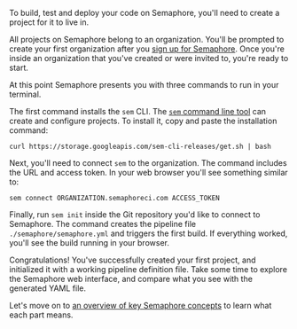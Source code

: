 To build, test and deploy your code on Semaphore, you'll need to
create a project for it to live in.

All projects on Semaphore belong to an organization.
You'll be prompted to create your first organization after
you [sign up for Semaphore][app]. Once you're inside an organization
that you've created or were invited to, you're ready to start.

At this point Semaphore presents you with three commands to run in
your terminal.

The first command installs the `sem` CLI.
The [`sem` command line tool][sem] can create and configure projects.
To install it, copy and paste the installation command:

```
curl https://storage.googleapis.com/sem-cli-releases/get.sh | bash
```

Next, you'll need to connect `sem` to the organization.
The command includes the URL and access token. In your web browser
you'll see something similar to:

```
sem connect ORGANIZATION.semaphoreci.com ACCESS_TOKEN
```

Finally, run `sem init` inside the Git repository you'd like to connect
to Semaphore. The command creates the pipeline file
`./semaphore/semaphore.yml` and triggers the first build. If
everything worked, you'll see the build running in your browser.

Congratulations! You've successfully created your first project,
and initialized it with a working pipeline definition file.
Take some time to explore the Semaphore web interface, and compare what you
see with the generated YAML file.

Let's move on to [an overview of key Semaphore concepts][next] to learn what
each part means.

[app]: https://id.semaphoreci.com
[next]: https://docs.semaphoreci.com/article/62-concepts
[sem]: https://docs.semaphoreci.com/article/53-sem-reference
